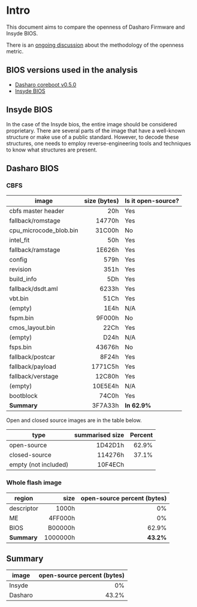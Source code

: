 # Intro

This document aims to compare the openness of Dasharo Firmware and Insyde BIOS.

There is an
[ongoing discussion](https://github.com/Dasharo/dasharo-issues/issues/43)
about the methodology of the openness metric.

## BIOS versions used in the analysis

* [Dasharo coreboot v0.5.0](https://cloud.3mdeb.com/index.php/s/xM8FcCsMc8kfmKB)
* [Insyde BIOS](https://cloud.3mdeb.com/index.php/s/6Pte9F9nefxQEMN)

## Insyde BIOS

In the case of the Insyde bios, the entire image should be considered
proprietary. There are several parts of the image that have a well-known
structure or make use of a public standard. However, to decode these structures,
one needs to employ reverse-engineering tools and techniques to know what
structures are present.

## Dasharo BIOS

### CBFS

| image                  | size (bytes) | Is it open-source? |
| ---                    | ---:         | ---                |
| cbfs master header     | 20h          | Yes                |
| fallback/romstage      | 14770h       | Yes                |
| cpu_microcode_blob.bin | 31C00h       | No                 |
| intel_fit              | 50h          | Yes                |
| fallback/ramstage      | 1E626h       | Yes                |
| config                 | 579h         | Yes                |
| revision               | 351h         | Yes                |
| build_info             | 5Dh          | Yes                |
| fallback/dsdt.aml      | 6233h        | Yes                |
| vbt.bin                | 51Ch         | Yes                |
| (empty)                | 1E4h         | N/A                |
| fspm.bin               | 9F000h       | No                 |
| cmos_layout.bin        | 22Ch         | Yes                |
| (empty)                | D24h         | N/A                |
| fsps.bin               | 43676h       | No                 |
| fallback/postcar       | 8F24h        | Yes                |
| fallback/payload       | 1771C5h      | Yes                |
| fallback/verstage      | 12C80h       | Yes                |
| (empty)                | 10E5E4h      | N/A                |
| bootblock              | 74C0h        | Yes                |
| **Summary**            | 3F7A33h      | **In 62.9%**       |

Open and closed source images are in the table below.

| type                 | summarised size | Percent |
| ---                  | ---:            | ---:    |
| open-source          | 1D42D1h         | 62.9%   |
| closed-source        | 114276h         | 37.1%   |
| empty (not included) | 10F4ECh         |         |

### Whole flash image

| region      | size     | open-source percent (bytes) |
| ---         | ---:     | ---:                        |
| descriptor  | 1000h    | 0%                          |
| ME          | 4FF000h  | 0%                          |
| BIOS        | B00000h  | 62.9%                       |
| **Summary** | 1000000h | **43.2%**                   |

## Summary

| image   | open-source percent (bytes) |
| ---     | ---:                        |
| Insyde  | 0%                          |
| Dasharo | 43.2%                       |
